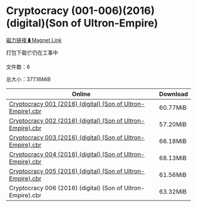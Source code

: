 # Cryptocracy (001-006)(2016)(digital)(Son of Ultron-Empire)

[磁力链接⬇Magnet Link](magnet:?xt=urn:btih:603af8edc3faaef5aa580d4e99ce8c0179365362&dn=Cryptocracy%20%28001-006%29%282016%29%28digital%29%28Son%20of%20Ultron-Empire%29)

打包下载📦仍在工事中

文件数：6

总大小：377.16MiB

Online | Download
--- | ---
[Cryptocracy 001 (2016) (digital) (Son of Ultron-Empire).cbr](https://github.com/alicewish/markdown/blob/master/comic/Cryptocracy-001-2016-digital-Son-of-Ultron-Empire-cbr.md) | 60.77MiB
[Cryptocracy 002 (2016) (digital) (Son of Ultron-Empire).cbr](https://github.com/alicewish/markdown/blob/master/comic/Cryptocracy-002-2016-digital-Son-of-Ultron-Empire-cbr.md) | 57.20MiB
[Cryptocracy 003 (2016) (digital) (Son of Ultron-Empire).cbr](https://github.com/alicewish/markdown/blob/master/comic/Cryptocracy-003-2016-digital-Son-of-Ultron-Empire-cbr.md) | 66.18MiB
[Cryptocracy 004 (2016) (digital) (Son of Ultron-Empire).cbr](https://github.com/alicewish/markdown/blob/master/comic/Cryptocracy-004-2016-digital-Son-of-Ultron-Empire-cbr.md) | 68.13MiB
[Cryptocracy 005 (2016) (digital) (Son of Ultron-Empire).cbr](https://github.com/alicewish/markdown/blob/master/comic/Cryptocracy-005-2016-digital-Son-of-Ultron-Empire-cbr.md) | 61.56MiB
Cryptocracy 006 (2016) (digital) (Son of Ultron-Empire).cbr | 63.32MiB